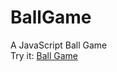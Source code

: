 # BallGame
A JavaScript Ball Game
<br>
<span>Try it: </span><a href="https://abderrahmanebr.github.io/BallGame/">Ball Game</a>
